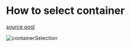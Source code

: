 # How to select container
[source post](https://stackoverflow.com/questions/15613757/stl-heap-containing-pointers-to-objects) 


![containerSelection](/home/youzark/projects/cppTutorial/stl/container/img/containerSelection.png)
